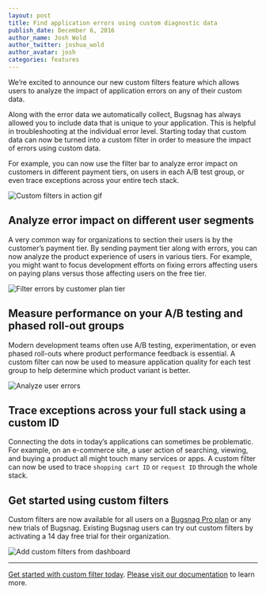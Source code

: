 ```yaml
---
layout: post
title: Find application errors using custom diagnostic data
publish_date: December 6, 2016
author_name: Josh Wold
author_twitter: joshua_wold
author_avatar: josh
categories: features
---
```


We’re excited to announce our new custom filters feature which allows users to analyze the impact of application errors on any of their custom data.

Along with the error data we automatically collect, Bugsnag has always allowed you to include data that is unique to your application. This is helpful in troubleshooting at the individual error level. Starting today that custom data can now be turned into a custom filter in order to measure the impact of errors using custom data.

For example, you can now use the filter bar to analyze error impact on customers in different payment tiers, on users in each A/B test group, or even trace exceptions across your entire tech stack.

![Custom filters in action gif](/img/posts/paying-customers-filter.gif)

## Analyze error impact on different user segments

A very common way for organizations to section their users is by the customer’s payment tier. By sending payment tier along with errors, you can now analyze the product experience of users in various tiers. For example, you might want to focus development efforts on fixing errors affecting users on paying plans versus those affecting users on the free tier.

![Filter errors by customer plan tier](/img/posts/plan-tier-filter.png)

## Measure performance on your A/B testing and phased roll-out groups

Modern development teams often use A/B testing, experimentation, or even phased roll-outs where product performance feedback is essential. A custom filter can now be used to measure application quality for each test group to help determine which product variant is better.

![Analyze user errors](/img/posts/ab-split.gif)

## Trace exceptions across your full stack using a custom ID

Connecting the dots in today’s applications can sometimes be problematic. For example, on an e-commerce site, a user action of searching, viewing, and buying a product all might touch many services or apps. A custom filter can now be used to trace `shopping cart ID` or `request ID` through the whole stack.

## Get started using custom filters

Custom filters are now available for all users on a [Bugsnag Pro plan](https://www.bugsnag.com/pricing/) or any new trials of Bugsnag. Existing Bugsnag users can try out custom filters by activating a 14 day free trial for their organization.

![Add custom filters from dashboard](/img/posts/add-custom-filters.png)

---

[Get started with custom filter today](https://app.bugsnag.com). [Please visit our documentation](https://docs.bugsnag.com/product/custom-filters/) to learn more.
